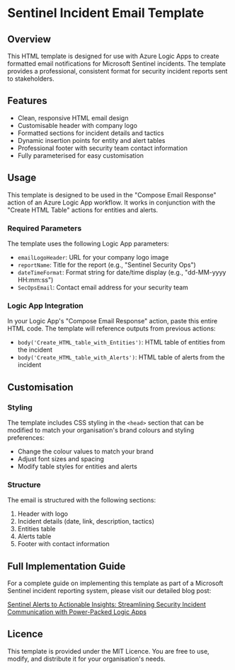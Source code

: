 # Sentinel Incident Email Template

## Overview

This HTML template is designed for use with Azure Logic Apps to create formatted email notifications for Microsoft Sentinel incidents. The template provides a professional, consistent format for security incident reports sent to stakeholders.

## Features

- Clean, responsive HTML email design
- Customisable header with company logo
- Formatted sections for incident details and tactics
- Dynamic insertion points for entity and alert tables
- Professional footer with security team contact information
- Fully parameterised for easy customisation

## Usage

This template is designed to be used in the "Compose Email Response" action of an Azure Logic App workflow. It works in conjunction with the "Create HTML Table" actions for entities and alerts.

### Required Parameters

The template uses the following Logic App parameters:

- `emailLogoHeader`: URL for your company logo image
- `reportName`: Title for the report (e.g., "Sentinel Security Ops")
- `dateTimeFormat`: Format string for date/time display (e.g., "dd-MM-yyyy HH:mm:ss")
- `SecOpsEmail`: Contact email address for your security team

### Logic App Integration

In your Logic App's "Compose Email Response" action, paste this entire HTML code. The template will reference outputs from previous actions:

- `body('Create_HTML_table_with_Entities')`: HTML table of entities from the incident
- `body('Create_HTML_table_with_Alerts')`: HTML table of alerts from the incident

## Customisation

### Styling

The template includes CSS styling in the `<head>` section that can be modified to match your organisation's brand colours and styling preferences:

- Change the colour values to match your brand
- Adjust font sizes and spacing
- Modify table styles for entities and alerts

### Structure

The email is structured with the following sections:

1. Header with logo
2. Incident details (date, link, description, tactics)
3. Entities table
4. Alerts table
5. Footer with contact information

## Full Implementation Guide

For a complete guide on implementing this template as part of a Microsoft Sentinel incident reporting system, please visit our detailed blog post:

[Sentinel Alerts to Actionable Insights: Streamlining Security Incident Communication with Power-Packed Logic Apps](https://sentinel.blog/incident-reporting-logic-app)

## Licence

This template is provided under the MIT Licence. You are free to use, modify, and distribute it for your organisation's needs.
